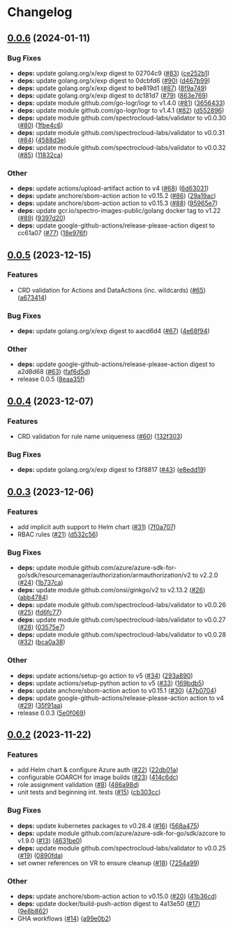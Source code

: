 # Changelog

## [0.0.6](https://github.com/spectrocloud-labs/validator-plugin-azure/compare/v0.0.5...v0.0.6) (2024-01-11)


### Bug Fixes

* **deps:** update golang.org/x/exp digest to 02704c9 ([#83](https://github.com/spectrocloud-labs/validator-plugin-azure/issues/83)) ([ce252b1](https://github.com/spectrocloud-labs/validator-plugin-azure/commit/ce252b13a408d537ccbd22962d442c4b36c0158e))
* **deps:** update golang.org/x/exp digest to 0dcbfd6 ([#90](https://github.com/spectrocloud-labs/validator-plugin-azure/issues/90)) ([d467b99](https://github.com/spectrocloud-labs/validator-plugin-azure/commit/d467b996a8be3a781f3a73925461b69a3c01d6bb))
* **deps:** update golang.org/x/exp digest to be819d1 ([#87](https://github.com/spectrocloud-labs/validator-plugin-azure/issues/87)) ([8f9a749](https://github.com/spectrocloud-labs/validator-plugin-azure/commit/8f9a7499e19021006706b83cfd03b813e94c56f0))
* **deps:** update golang.org/x/exp digest to dc181d7 ([#79](https://github.com/spectrocloud-labs/validator-plugin-azure/issues/79)) ([863e769](https://github.com/spectrocloud-labs/validator-plugin-azure/commit/863e7690b0d95f62923635ff4f5fb8d0cc7ed764))
* **deps:** update module github.com/go-logr/logr to v1.4.0 ([#81](https://github.com/spectrocloud-labs/validator-plugin-azure/issues/81)) ([3656433](https://github.com/spectrocloud-labs/validator-plugin-azure/commit/3656433d3316aefe8cdc338184de5154b76cb5ef))
* **deps:** update module github.com/go-logr/logr to v1.4.1 ([#82](https://github.com/spectrocloud-labs/validator-plugin-azure/issues/82)) ([d552896](https://github.com/spectrocloud-labs/validator-plugin-azure/commit/d552896a9abefc79895505089865d6b1068c8534))
* **deps:** update module github.com/spectrocloud-labs/validator to v0.0.30 ([#80](https://github.com/spectrocloud-labs/validator-plugin-azure/issues/80)) ([1fbe4c6](https://github.com/spectrocloud-labs/validator-plugin-azure/commit/1fbe4c6889fed88e28da0b36e6d3d8dc596de0ba))
* **deps:** update module github.com/spectrocloud-labs/validator to v0.0.31 ([#84](https://github.com/spectrocloud-labs/validator-plugin-azure/issues/84)) ([4588d3e](https://github.com/spectrocloud-labs/validator-plugin-azure/commit/4588d3e6eec9b3f69a7f9a2309ee91e96ae1c45a))
* **deps:** update module github.com/spectrocloud-labs/validator to v0.0.32 ([#85](https://github.com/spectrocloud-labs/validator-plugin-azure/issues/85)) ([11832ca](https://github.com/spectrocloud-labs/validator-plugin-azure/commit/11832caf4bce7ca20a03d55f9a760a70d28caaf4))


### Other

* **deps:** update actions/upload-artifact action to v4 ([#68](https://github.com/spectrocloud-labs/validator-plugin-azure/issues/68)) ([6d63031](https://github.com/spectrocloud-labs/validator-plugin-azure/commit/6d63031b58d10c89f02423dc43bf185115252baa))
* **deps:** update anchore/sbom-action action to v0.15.2 ([#86](https://github.com/spectrocloud-labs/validator-plugin-azure/issues/86)) ([29a19ac](https://github.com/spectrocloud-labs/validator-plugin-azure/commit/29a19aca5d51790f5cd19e586dc60c14c3f5c748))
* **deps:** update anchore/sbom-action action to v0.15.3 ([#88](https://github.com/spectrocloud-labs/validator-plugin-azure/issues/88)) ([95965e7](https://github.com/spectrocloud-labs/validator-plugin-azure/commit/95965e70a4e60c3374e663fdce21e81d0edd9e56))
* **deps:** update gcr.io/spectro-images-public/golang docker tag to v1.22 ([#89](https://github.com/spectrocloud-labs/validator-plugin-azure/issues/89)) ([9397d20](https://github.com/spectrocloud-labs/validator-plugin-azure/commit/9397d20a6561aec20c5ea046a17b41e7c1af882a))
* **deps:** update google-github-actions/release-please-action digest to cc61a07 ([#77](https://github.com/spectrocloud-labs/validator-plugin-azure/issues/77)) ([18e976f](https://github.com/spectrocloud-labs/validator-plugin-azure/commit/18e976f8f9747c57604300aaf8f6e4274adeefa8))

## [0.0.5](https://github.com/spectrocloud-labs/validator-plugin-azure/compare/v0.0.4...v0.0.5) (2023-12-15)


### Features

* CRD validation for Actions and DataActions (inc. wildcards) ([#65](https://github.com/spectrocloud-labs/validator-plugin-azure/issues/65)) ([a673414](https://github.com/spectrocloud-labs/validator-plugin-azure/commit/a6734142ff4ed601197ff694afccd7376233b0ec))


### Bug Fixes

* **deps:** update golang.org/x/exp digest to aacd6d4 ([#67](https://github.com/spectrocloud-labs/validator-plugin-azure/issues/67)) ([4e68f94](https://github.com/spectrocloud-labs/validator-plugin-azure/commit/4e68f94448c1e76664b774e91f82469e4006fc42))


### Other

* **deps:** update google-github-actions/release-please-action digest to a2d8d68 ([#63](https://github.com/spectrocloud-labs/validator-plugin-azure/issues/63)) ([faf6d5d](https://github.com/spectrocloud-labs/validator-plugin-azure/commit/faf6d5d0dc0f4746b896e23c0d66133297254a30))
* release 0.0.5 ([8eaa35f](https://github.com/spectrocloud-labs/validator-plugin-azure/commit/8eaa35f694f591c9f8aac8af8659347ccdfe4e14))

## [0.0.4](https://github.com/spectrocloud-labs/validator-plugin-azure/compare/v0.0.3...v0.0.4) (2023-12-07)


### Features

* CRD validation for rule name uniqueness ([#60](https://github.com/spectrocloud-labs/validator-plugin-azure/issues/60)) ([132f303](https://github.com/spectrocloud-labs/validator-plugin-azure/commit/132f303002a9f5f956305e49ee1be2b46658258c))


### Bug Fixes

* **deps:** update golang.org/x/exp digest to f3f8817 ([#43](https://github.com/spectrocloud-labs/validator-plugin-azure/issues/43)) ([e8edd19](https://github.com/spectrocloud-labs/validator-plugin-azure/commit/e8edd19f2e11bbbaa54355f56762ccb2e66f2e41))

## [0.0.3](https://github.com/spectrocloud-labs/validator-plugin-azure/compare/v0.0.2...v0.0.3) (2023-12-06)


### Features

* add implicit auth support to Helm chart ([#31](https://github.com/spectrocloud-labs/validator-plugin-azure/issues/31)) ([7f0a707](https://github.com/spectrocloud-labs/validator-plugin-azure/commit/7f0a707d7e851813d379450076bedee44fbb5247))
* RBAC rules ([#21](https://github.com/spectrocloud-labs/validator-plugin-azure/issues/21)) ([d532c56](https://github.com/spectrocloud-labs/validator-plugin-azure/commit/d532c560ebe00a0597da00e9fe76449b94064900))


### Bug Fixes

* **deps:** update module github.com/azure/azure-sdk-for-go/sdk/resourcemanager/authorization/armauthorization/v2 to v2.2.0 ([#24](https://github.com/spectrocloud-labs/validator-plugin-azure/issues/24)) ([1b737ca](https://github.com/spectrocloud-labs/validator-plugin-azure/commit/1b737ca14d82fb35165bc5b2a2b284aa0715030c))
* **deps:** update module github.com/onsi/ginkgo/v2 to v2.13.2 ([#26](https://github.com/spectrocloud-labs/validator-plugin-azure/issues/26)) ([abb4784](https://github.com/spectrocloud-labs/validator-plugin-azure/commit/abb478431b7937076bdd1cfc51d2274e831c0e25))
* **deps:** update module github.com/spectrocloud-labs/validator to v0.0.26 ([#25](https://github.com/spectrocloud-labs/validator-plugin-azure/issues/25)) ([fd6fc77](https://github.com/spectrocloud-labs/validator-plugin-azure/commit/fd6fc7701a8b6535c55a9d5e9de4b131df89daf9))
* **deps:** update module github.com/spectrocloud-labs/validator to v0.0.27 ([#28](https://github.com/spectrocloud-labs/validator-plugin-azure/issues/28)) ([03575e7](https://github.com/spectrocloud-labs/validator-plugin-azure/commit/03575e7638aab27d15919ccb510dfa114698cf0c))
* **deps:** update module github.com/spectrocloud-labs/validator to v0.0.28 ([#32](https://github.com/spectrocloud-labs/validator-plugin-azure/issues/32)) ([bca0a38](https://github.com/spectrocloud-labs/validator-plugin-azure/commit/bca0a388b022ee860fdc47546299ffa0105e0b47))


### Other

* **deps:** update actions/setup-go action to v5 ([#34](https://github.com/spectrocloud-labs/validator-plugin-azure/issues/34)) ([293a890](https://github.com/spectrocloud-labs/validator-plugin-azure/commit/293a890c93e47fd23a33c8f2f34b9ace2bba2a3d))
* **deps:** update actions/setup-python action to v5 ([#33](https://github.com/spectrocloud-labs/validator-plugin-azure/issues/33)) ([169bdb5](https://github.com/spectrocloud-labs/validator-plugin-azure/commit/169bdb5997d57f6452667fae7f76672068aedcbd))
* **deps:** update anchore/sbom-action action to v0.15.1 ([#30](https://github.com/spectrocloud-labs/validator-plugin-azure/issues/30)) ([47b0704](https://github.com/spectrocloud-labs/validator-plugin-azure/commit/47b0704f763ee3d6cc62cf78eb654bc3f9ece3ff))
* **deps:** update google-github-actions/release-please-action action to v4 ([#29](https://github.com/spectrocloud-labs/validator-plugin-azure/issues/29)) ([35f91aa](https://github.com/spectrocloud-labs/validator-plugin-azure/commit/35f91aa46e8bde9cd63509fdc7cd9958fde7d2b5))
* release 0.0.3 ([5e0f069](https://github.com/spectrocloud-labs/validator-plugin-azure/commit/5e0f069ce68a2a99963b41b8b0251e4bdb9aebff))

## [0.0.2](https://github.com/spectrocloud-labs/validator-plugin-azure/compare/v0.0.1...v0.0.2) (2023-11-22)


### Features

* add Helm chart & configure Azure auth ([#22](https://github.com/spectrocloud-labs/validator-plugin-azure/issues/22)) ([22db01a](https://github.com/spectrocloud-labs/validator-plugin-azure/commit/22db01a230f09388dbc5a5fe081e2484a98951ca))
* configurable GOARCH for image builds ([#23](https://github.com/spectrocloud-labs/validator-plugin-azure/issues/23)) ([414c6dc](https://github.com/spectrocloud-labs/validator-plugin-azure/commit/414c6dc3df71357bbfac08bfe1a0e4363801498d))
* role assignment validation ([#8](https://github.com/spectrocloud-labs/validator-plugin-azure/issues/8)) ([486a98d](https://github.com/spectrocloud-labs/validator-plugin-azure/commit/486a98dc2fd0191954526f55790711777b5fe5c2))
* unit tests and beginning int. tests ([#15](https://github.com/spectrocloud-labs/validator-plugin-azure/issues/15)) ([cb303cc](https://github.com/spectrocloud-labs/validator-plugin-azure/commit/cb303cca46adfa00984ea87cc4c3fb0150d333c0))


### Bug Fixes

* **deps:** update kubernetes packages to v0.28.4 ([#16](https://github.com/spectrocloud-labs/validator-plugin-azure/issues/16)) ([568a475](https://github.com/spectrocloud-labs/validator-plugin-azure/commit/568a475dacb71b57291af35f2a57cb46b9d28458))
* **deps:** update module github.com/azure/azure-sdk-for-go/sdk/azcore to v1.9.0 ([#13](https://github.com/spectrocloud-labs/validator-plugin-azure/issues/13)) ([4631be0](https://github.com/spectrocloud-labs/validator-plugin-azure/commit/4631be014e137fd62abd469adde51a10cede23ed))
* **deps:** update module github.com/spectrocloud-labs/validator to v0.0.25 ([#19](https://github.com/spectrocloud-labs/validator-plugin-azure/issues/19)) ([0890fda](https://github.com/spectrocloud-labs/validator-plugin-azure/commit/0890fda90e71a16dc770dd2a1cc1de54ea1a4a9d))
* set owner references on VR to ensure cleanup ([#18](https://github.com/spectrocloud-labs/validator-plugin-azure/issues/18)) ([7254a99](https://github.com/spectrocloud-labs/validator-plugin-azure/commit/7254a9907c27663e245eb3719f80b8f8ba544974))


### Other

* **deps:** update anchore/sbom-action action to v0.15.0 ([#20](https://github.com/spectrocloud-labs/validator-plugin-azure/issues/20)) ([41b36cd](https://github.com/spectrocloud-labs/validator-plugin-azure/commit/41b36cd0c80244f68fa6a4c16175dd0ff9a38ae5))
* **deps:** update docker/build-push-action digest to 4a13e50 ([#17](https://github.com/spectrocloud-labs/validator-plugin-azure/issues/17)) ([9e8b862](https://github.com/spectrocloud-labs/validator-plugin-azure/commit/9e8b86214d25c7191bc0e27be131bb8d359caf92))
* GHA workflows ([#14](https://github.com/spectrocloud-labs/validator-plugin-azure/issues/14)) ([a99e0b2](https://github.com/spectrocloud-labs/validator-plugin-azure/commit/a99e0b2e05cb991f36124e5b1bdbbafc727af605))
